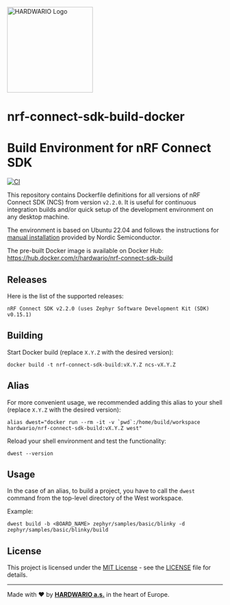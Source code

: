 <a href="https://www.hardwario.com"><img src="https://www.hardwario.com/ci/assets/hw-logo.svg" width="200" alt="HARDWARIO Logo"></a>

# nrf-connect-sdk-build-docker
# Build Environment for nRF Connect SDK

[![CI](https://github.com/hardwario/nrf-connect-sdk-build-docker/actions/workflows/main.yml/badge.svg?branch=main)](https://github.com/hardwario/nrf-connect-sdk-build-docker/actions/workflows/main.yml)

This repository contains Dockerfile definitions for all versions of nRF Connect SDK (NCS) from version `v2.2.0`. It is useful for continuous integration builds and/or quick setup of the development environment on any desktop machine.

The environment is based on Ubuntu 22.04 and follows the instructions for [manual installation](https://developer.nordicsemi.com/nRF_Connect_SDK/doc/latest/nrf/gs_installing.html) provided by Nordic Semiconductor.

The pre-built Docker image is available on Docker Hub:<br>
https://hub.docker.com/r/hardwario/nrf-connect-sdk-build

## Releases

Here is the list of the supported releases:

```
nRF Connect SDK v2.2.0 (uses Zephyr Software Development Kit (SDK) v0.15.1)
```

## Building

Start Docker build (replace `X.Y.Z` with the desired version):

```
docker build -t nrf-connect-sdk-build:vX.Y.Z ncs-vX.Y.Z
```

## Alias

For more convenient usage, we recommended adding this alias to your shell (replace `X.Y.Z` with the desired version):

```
alias dwest="docker run --rm -it -v `pwd`:/home/build/workspace hardwario/nrf-connect-sdk-build:vX.Y.Z west"
```

Reload your shell environment and test the functionality:

```
dwest --version
```

## Usage

In the case of an alias, to build a project, you have to call the `dwest` command from the top-level directory of the West workspace.

Example:

```
dwest build -b <BOARD_NAME> zephyr/samples/basic/blinky -d zephyr/samples/basic/blinky/build
```

## License

This project is licensed under the [MIT License](https://opensource.org/licenses/MIT) - see the [LICENSE](LICENSE) file for details.

---

Made with ❤️ by [**HARDWARIO a.s.**](https://www.hardwario.com) in the heart of Europe.
